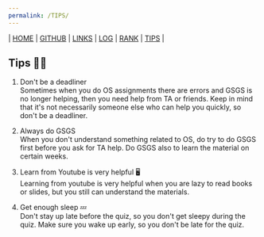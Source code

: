 ```yaml
---
permalink: /TIPS/
---
```


| [HOME](https://ardanisar.github.io/os212/) | [GITHUB](https://github.com/ardanisar/os212) |  [LINKS](https://ardanisar.github.io/os212/LINKS/) | [LOG](https://ardanisar.github.io/os212/TXT/mylog.txt) |  [RANK](https://ardanisar.github.io/os212/TXT/myrank.txt) | [TIPS](https://ardanisar.github.io/os212/TIPS/) |

## Tips 💁‍♀️
1. Don't be a deadliner <br>
   Sometimes when you do OS assignments there are errors and GSGS is no longer helping, then you need help from TA or friends. Keep in mind that it's not necessarily someone else who can help you quickly, so don't be a deadliner. 

2. Always do GSGS  <br>
   When you don't understand something related to OS, do try to do GSGS first before you ask for TA help. Do GSGS also to learn the material on certain weeks.
   
3. Learn from Youtube is very helpful 🖥️ <br>
   Learning from youtube is very helpful when you are lazy to read books or slides, but you still can understand the materials.
   
4. Get enough sleep 💤 <br>
   Don't stay up late before the quiz, so you don't get sleepy during the quiz. Make sure you wake up early, so you don't be late for the quiz. 


